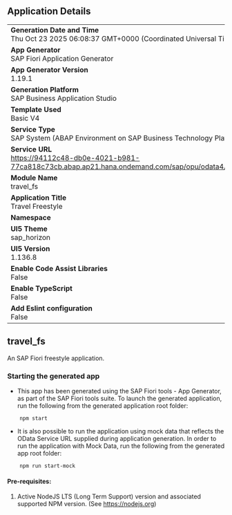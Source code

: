 ## Application Details
|               |
| ------------- |
|**Generation Date and Time**<br>Thu Oct 23 2025 06:08:37 GMT+0000 (Coordinated Universal Time)|
|**App Generator**<br>SAP Fiori Application Generator|
|**App Generator Version**<br>1.19.1|
|**Generation Platform**<br>SAP Business Application Studio|
|**Template Used**<br>Basic V4|
|**Service Type**<br>SAP System (ABAP Environment on SAP Business Technology Platform)|
|**Service URL**<br>https://94112c48-db0e-4021-b981-77ca818c73cb.abap.ap21.hana.ondemand.com/sap/opu/odata4/sap/zui_rap100_atrav_cs_o4/srvd/sap/zui_rap100_atrav_cs_o4/0001/|
|**Module Name**<br>travel_fs|
|**Application Title**<br>Travel Freestyle|
|**Namespace**<br>|
|**UI5 Theme**<br>sap_horizon|
|**UI5 Version**<br>1.136.8|
|**Enable Code Assist Libraries**<br>False|
|**Enable TypeScript**<br>False|
|**Add Eslint configuration**<br>False|

## travel_fs

An SAP Fiori freestyle application.

### Starting the generated app

-   This app has been generated using the SAP Fiori tools - App Generator, as part of the SAP Fiori tools suite.  To launch the generated application, run the following from the generated application root folder:

```
    npm start
```

- It is also possible to run the application using mock data that reflects the OData Service URL supplied during application generation.  In order to run the application with Mock Data, run the following from the generated app root folder:

```
    npm run start-mock
```

#### Pre-requisites:

1. Active NodeJS LTS (Long Term Support) version and associated supported NPM version.  (See https://nodejs.org)


